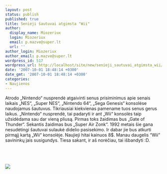 ```yaml
---
layout: post
status: publish
published: true
title: Senieji šautuvai atgimsta "Wii"
author:
  display_name: Miozeriux
  login: Miozeriux
  email: p.mazve@super.lt
  url: ''
author_login: Miozeriux
author_email: p.mazve@super.lt
wordpress_id: 517
wordpress_url: http://localhost/site/new/senieji_sautuvai_atgimsta_wii/
date: '2007-10-01 18:48:14 +0300'
date_gmt: '2007-10-01 18:48:14 +0300'
categories:
- Naujienos
---
```

<p>Atrodo „Nintendo“ nusprendė atgaivinti senus prisiminimus apie senais laikais „NES“, „Super NES“, „Nintendo 64“, „Sega Genesis“ konsolėse naudojamus šautuvus. Tikriausiai kiekvienas pamename tuos senus gerus laikus. „Nintendo“ nusprendė, tai padaryti ir ant „Wii“ konsolės taip užsidėdama sau dar vieną pliusą. Pirmas toks žaidimas bus „Gate of Thunder“. Sekantis žaidimas bus „Super Air Zonk“. 1992 metais šie gana nesudėtingi šautuvai sulaukė didelio pasisekimo. Ir dabar jie bus atkurti pirmąjį kartą „Wii“ konsolėje. Naujieji hitai kainuos 8$. Manau daugelis “Wii” savininkų jais susigundys. Tiesa sakant, ir aš norėčiau, tai išbandyti :D.<br />
<br><br />
<br><br><img src="http://www.joytech.net/images/products/131-Wii-Sharp-Shooter.jpg"><br></p>
